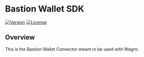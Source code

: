 # Bastion Wallet SDK

[![Version](https://img.shields.io/npm/v/bastion-wallet-sdk)](https://www.npmjs.com/package/bastion-wallet-sdk) [![License](https://img.shields.io/badge/license-MIT-blue)](https://github.com/bastion-wallet/sdk/blob/main/LICENSE)

## Overview

This is the Bastion Wallet Connector meant to be used with Wagmi.

